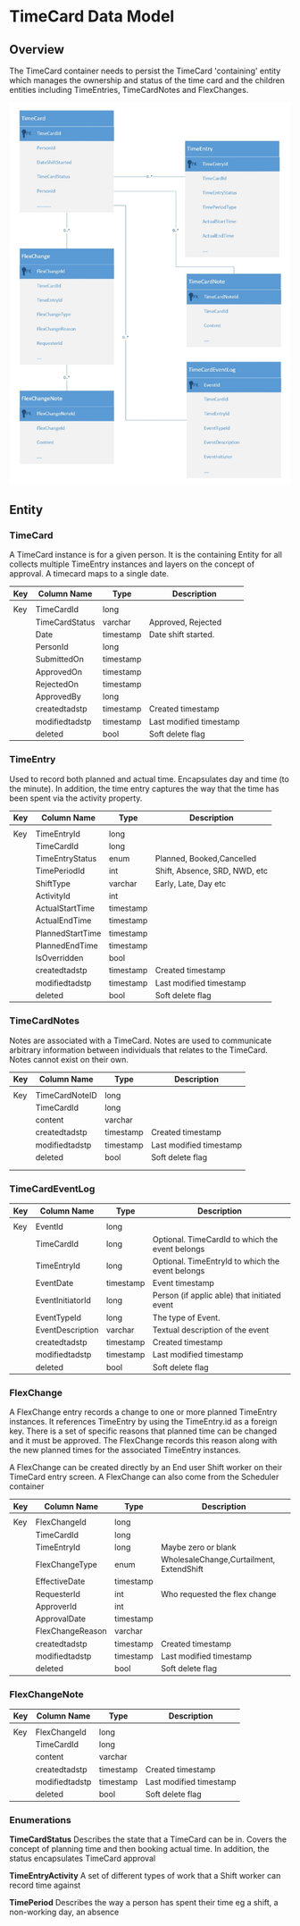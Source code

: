
# TimeCard Data Model

## Overview

The TimeCard container needs to persist the TimeCard 'containing' entity which manages the ownership and status of the time card and the children entities including TimeEntries, TimeCardNotes and FlexChanges.

![Callisto containers](./images/timecard-container-data-model.jpg)

## Entity

### TimeCard

A TimeCard instance is for a given person. It is the containing Entity for all collects multiple TimeEntry instances and layers on the concept of approval.  A timecard maps to a single date.


| Key | Column Name    | Type      | Description            |
| --- | -------------- | --------- | ---------------------- |
|     |                |           |                        |
| Key | TimeCardId     | long      |                        |
|     | TimeCardStatus | varchar   | Approved, Rejected     |
|     | Date           | timestamp | Date shift started.    |
|     | PersonId       | long      |                        |
|     | SubmittedOn    | timestamp |                        |
|     | ApprovedOn     | timestamp |                        |
|     | RejectedOn     | timestamp |                        |
|     | ApprovedBy     | long      |                        |
|     | createdtadstp  | timestamp | Created timestamp      |
|     | modifiedtadstp | timestamp | Last modified timestamp|
|     | deleted        | bool      | Soft delete flag       |

### TimeEntry

Used to record both planned and actual time. Encapsulates day and time (to the minute). In addition, the time entry captures the way that the time has been spent via the activity property.

| Key | Column Name      | Type      | Description                   |
| --- | ---------------- | --------- | ----------------------------- |
|     |                  |           |                               |
| Key | TimeEntryId      | long      |                               |
|     | TimeCardId       | long      |                               |
|     | TimeEntryStatus  | enum      | Planned, Booked,Cancelled     |
|     | TimePeriodId     | int       | Shift, Absence, SRD, NWD, etc |
|     | ShiftType        | varchar   | Early, Late, Day etc          |
|     | ActivityId       | int       |                               |
|     | ActualStartTime  | timestamp |                               |
|     | ActualEndTime    | timestamp |                               |
|     | PlannedStartTime | timestamp |                               |
|     | PlannedEndTime   | timestamp |                               |
|     | IsOverridden     | bool      |                               |
|     | createdtadstp    | timestamp | Created timestamp             |
|     | modifiedtadstp   | timestamp | Last modified timestamp       |
|     | deleted          | bool      | Soft delete flag              |


### TimeCardNotes

Notes are associated with a TimeCard. Notes are used to communicate arbitrary information between individuals that relates to the TimeCard. Notes cannot exist on their own. 

| Key | Column Name    | Type      | Description             |
| --- | -------------- | --------- | ----------------------- |
|     |                |           |                         |
| Key | TimeCardNoteID | long      |                         |
|     | TimeCardId     | long      |                         |
|     | content        | varchar   |                         |
|     | createdtadstp  | timestamp | Created timestamp       |
|     | modifiedtadstp | timestamp | Last modified timestamp |
|     | deleted        | bool      | Soft delete flag        |
|     |                |           |                         |
|     |                |           |                         |

### TimeCardEventLog

| Key | Column Name      | Type      | Description                                      |
| --- | ---------------- | --------- | ------------------------------------------------ |
|     |                  |           |                                                  |
| Key | EventId          | long      |                                                  |
|     | TimeCardId       | long      | Optional. TimeCardId to which the event belongs  |
|     | TimeEntryId      | long      | Optional. TimeEntryId to which the event belongs |
|     | EventDate        | timestamp | Event timestamp                                  |
|     | EventInitiatorId | long      | Person (if applic able) that initiated event     |
|     | EventTypeId      | long      | The type of Event.                               |
|     | EventDescription | varchar   | Textual description of the event                 |
|     | createdtadstp    | timestamp | Created timestamp                                |
|     | modifiedtadstp   | timestamp | Last modified timestamp                          |
|     | deleted          | bool      | Soft delete flag                                 |


### FlexChange

A FlexChange entry records a change to one or more planned TimeEntry instances. It references TimeEntry by using the TimeEntry.id as a foreign key. There is a set of specific reasons that planned time can be changed and it must be approved. The FlexChange records this reason along with the new planned times for the associated TimeEntry instances.   

A FlexChange can be created directly by an End user Shift worker on their TimeCard entry screen. A FlexChange can also come from the Scheduler container 

| Key | Column Name      | Type      | Description                              |
| --- | ---------------- | --------- | ---------------------------------------- |
|     |                  |           |                                          |
| Key | FlexChangeId     | long      |                                          |
|     | TimeCardId       | long      |                                          |
|     | TimeEntryId      | long      | Maybe zero or blank                      |
|     | FlexChangeType   | enum      | WholesaleChange,Curtailment, ExtendShift |
|     | EffectiveDate    | timestamp |                                          |
|     | RequesterId      | int       | Who requested the flex change            |
|     | ApproverId       | int       |                                          |
|     | ApprovalDate     | timestamp |                                          |
|     | FlexChangeReason | varchar   |                                          |
|     | createdtadstp    | timestamp | Created timestamp                        |
|     | modifiedtadstp   | timestamp | Last modified timestamp                  |
|     | deleted          | bool      | Soft delete flag                         |

### FlexChangeNote

| Key | Column Name    | Type      | Description             |
| --- | -------------- | --------- | ----------------------- |
|     |                |           |                         |
| Key | FlexChangeId   | long      |                         |
|     | TimeCardId     | long      |                         |
|     | content        | varchar   |                         |
|     | createdtadstp  | timestamp | Created timestamp       |
|     | modifiedtadstp | timestamp | Last modified timestamp |
|     | deleted        | bool      | Soft delete flag        |

### Enumerations

**TimeCardStatus** 
Describes the state that a TimeCard can be in. Covers the concept of planning time and then booking actual time. In addition, the status encapsulates TimeCard approval 

**TimeEntryActivity** 
A set of different types of work that a Shift worker can record time against 

**TimePeriod**
Describes the way a person has spent their time eg a shift, a non-working day, an absence

